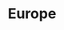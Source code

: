 ---
title: Europe
indice: 0.4244175944025809
years:
- year: '1995'
  indice: 0.3804350358887456
- year: '1996'
  indice: 0.3845958407959416
- year: '1997'
  indice: 0.3852736695310989
- year: '1998'
  indice: 0.3862821130882146
- year: '1999'
  indice: 0.39101987679731026
- year: '2000'
  indice: 0.39162831772444057
- year: '2001'
  indice: 0.3935832404901106
- year: '2002'
  indice: 0.39740181318149737
- year: '2003'
  indice: 0.4004844953364704
- year: '2004'
  indice: 0.40177849192228027
- year: '2005'
  indice: 0.4041380936876168
- year: '2006'
  indice: 0.40448805512479663
- year: '2007'
  indice: 0.4050718364716559
- year: '2008'
  indice: 0.4080714554525644
- year: '2009'
  indice: 0.41868912438301015
- year: '2010'
  indice: 0.4163137160618001
- year: '2011'
  indice: 0.4151721349563264
- year: '2012'
  indice: 0.41687874883988385
- year: '2013'
  indice: 0.4190349179977413
- year: '2014'
  indice: 0.41890912857152574
- year: '2015'
  indice: 0.4157736427330418
- year: '2016'
  indice: 0.41522967828972857
- year: '2017'
  indice: 0.41481758557207404
- year: '2018'
  indice: 0.4163919395081982
- year: '2019'
  indice: 0.41711390714756086
- year: '2020'
  indice: 0.4244175944025809
---